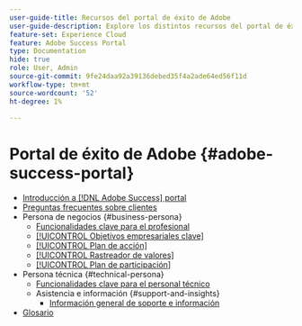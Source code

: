 ```yaml
---
user-guide-title: Recursos del portal de éxito de Adobe
user-guide-description: Explore los distintos recursos del portal de éxito de Adobe para obtener más información.
feature-set: Experience Cloud
feature: Adobe Success Portal
type: Documentation
hide: true
role: User, Admin
source-git-commit: 9fe24daa92a39136debed35f4a2ade64ed56f11d
workflow-type: tm+mt
source-wordcount: '52'
ht-degree: 1%

---
```



# Portal de éxito de Adobe {#adobe-success-portal}

- [Introducción a  [!DNL Adobe Success] portal](/help/adobe-success-portal/adobe-success-portal-introduction.md)
- [Preguntas frecuentes sobre clientes](/help/adobe-success-portal/adobe-success-portal-customer-faq.md)
- Persona de negocios {#business-persona}
   - [Funcionalidades clave para el profesional](/help/adobe-success-portal/business-persona/key-functionalities-for-business-persona.md)
   - [[!UICONTROL Objetivos empresariales clave]](/help/adobe-success-portal/business-persona/key-business-objectives.md)
   - [[!UICONTROL Plan de acción]](/help/adobe-success-portal/business-persona/action-plan.md)
   - [[!UICONTROL Rastreador de valores]](/help/adobe-success-portal/business-persona/value-tracker.md)
   - [[!UICONTROL Plan de participación]](/help/adobe-success-portal/business-persona/engagement-plan.md)
- Persona técnica {#technical-persona}
   - [Funcionalidades clave para el personal técnico](/help/adobe-success-portal/technical-persona/key-functionalities-for-technical-persona.md)
   - Asistencia e información {#support-and-insights}
      - [Información general de soporte e información](/help/adobe-success-portal/technical-persona/support-and-insights/support-and-insights-overview.md)
- [Glosario](/help/adobe-success-portal/glossary.md)
